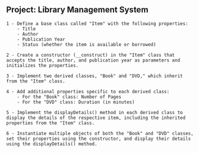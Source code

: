 ## Project: Library Management System

    1 - Define a base class called "Item" with the following properties:
        - Title
        - Author
        - Publication Year
        - Status (whether the item is available or borrowed)

    2 - Create a constructor (__construct) in the "Item" class that accepts the title, author, and publication year as parameters and initializes the properties.

    3 - Implement two derived classes, "Book" and "DVD," which inherit from the "Item" class.

    4 - Add additional properties specific to each derived class:
        - For the "Book" class: Number of Pages
        - For the "DVD" class: Duration (in minutes)

    5 - Implement the displayDetails() method in each derived class to display the details of the respective item, including the inherited properties from the "Item" class.

    6 - Instantiate multiple objects of both the "Book" and "DVD" classes, set their properties using the constructor, and display their details using the displayDetails() method.